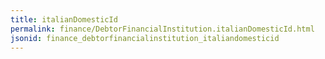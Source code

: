 ```yaml
---
title: italianDomesticId
permalink: finance/DebtorFinancialInstitution.italianDomesticId.html
jsonid: finance_debtorfinancialinstitution_italiandomesticid
---
```

